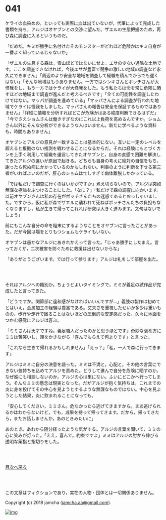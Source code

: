 # 041

ケライの血染めの，といっても実際に血は出ていないが，代筆によって完成した書類を持ち，アルジはオヤブンとの交渉に望んだ。ザエルの生態把握のため，再び森に調査に入るというものだ。  

「だめだ。キミが勝手に名付けたそのモンスターがどれほど危険かはキミ自身が一番よく知っているじゃないか」  

「ザエルの生息する森は，雪山ほどではないにせよ，エサの少ない過酷な土地です。ここを調査できなければ，今後エサが豊富で競争の激しい地域の調査など永久にできません」「周辺のより安全な地域を調査して経験を積んでからでも遅くはない」「そんな地域はもうありません。一方ではシンキさんとボッチさんが大怪我をし，もう一方ではケライが大怪我をした。もう私たちは命を常に危険に晒すほどの地域まで調査が進んだと考えるべきです」「全ての可能性を調査したわけではない。マッパが調査を進めている」「マッパさんによる調査が行われた地域でケライは怪我をしました。マッパさんの報告は安全を保証するものではありません」「詳細に情報を分析すればどこが危険かはある程度判断できるはずだ」「今でさえショムさんは働きすぎなのにこれ以上負荷を高めるんですか。ショムさん以外にそんな分析ができるような人はいません。新たに学べるような資料も，時間もありません」  

オヤブンとアルジの意見が一致することは基本的にない。互いに一定のレベルを超えると根拠のない推測を戦わせることになるからだ。それは経験にもとづくカンを上手く利用して組織を運営してきたオヤブンと，自身の直感で困難を解決してきたアルジの違いが原因で起きる。どちらも自身の考えに絶対の自信をもち，謝ったら死ぬ病にかかっているのかもしれない。判事のように判断を下せる第三者がいればよいのだが，肝心のショムは忙しすぎて幽体離脱しかかっている。  

「では私だけで調査に行くのはいかがですか」煮え切らないので，アルジは突如無謀な極論をぶつけることにした。「なに？」「私だけで森の調査に向かいます。以前オヤブンさんは私の存在がボッチさんたちの迷惑であるとおっしゃいました。ですから，仮に私が森でザエルに襲われて死ねばボッチさんたちの負担もなくなりますし，私が生きて帰ってこれれば研究は大きく進みます。文句はないでしょう」  

前にもこんな自分の命を粗末にするようなことをオヤブンに言ったことがあった。だが今回は場をとりもつショムもケライもいない。  

オヤブンは愚かなアルジにあきれかえって言った。「じゃあ勝手にしたまえ。言っておくが，二次被害を防ぐために救援は出せないからな」  

「ありがとうございます。では行って参ります」アルジは礼をして部屋を出た。  

<br>  
<br>  

それはアルジへの餞別か。ちょうどよいタイミングで，ミミが義足の試作品が完成したと言ってきた。  

「どうですか。関節部に違和感がなければいいんですが…」義肢の製作は初めてとはいえ，金属加工の経験は豊富である。丈夫さを重視したせいか多少は重いものの，歩行や走行で困ることはないほどの圧倒的な安定感だった。久々に地面をつかむ感覚にアルジは喜ぶ。  

「ミミさんは天才ですね。義足職人だったのかと思うほどです」奇妙な褒め方にミミは苦笑いし，頬をかきながら「喜んでもらえて何よりです」と言った。  

「これなら生きて帰れるかもしれません」「えっ？」「私，一人で森に行ってきます」  

アルジはミミに自分の決意を語った。ミミは不満と，心配と，その他の言葉にできない気持ちを込めてアルジを責めた。どうして進んで自分を危険に晒すのか。なぜ誰にも相談しないのか。アルジの心は里にない。ふいにどこかへ行ってしまう。そんなミミの懸念は現実となった。だがアルジが抱く気持ちは，これまでの炎に身を投げてその中心を見ようとするような無謀なものではない。中心を見ようとした結果，炎に飲まれることになっても。  

「安心してください，ミミさん。危なかったら逃げてきますから。まあ逃げられるかはわからないけど，でも，成果を持って帰ってきます。だから，帰ってきたら，またお話しませんか，あのときみたいに」  

あのとき。あれから随分経ったような気がする。アルジの言葉を聞いて，ミミの心に笑みが灯った。「ええ，喜んで。約束ですよ」ミミはアルジの肘から伸びる透明な薬指と指切りをした。  

<br>  
<br>  

[目次へ戻る](https://github.com/jamcha-aa/OblivionReports/blob/master/README.md)  

<br>  
<br>  

この文章はフィクションであり，実在の人物・団体とは一切関係ありません。  

Copyright (c) 2018 jamcha (jamcha.aa@gmail.com).  

[![img](http://i.creativecommons.org/l/by-nc-sa/4.0/88x31.png)](http://creativecommons.org/licenses/by-nc-sa/4.0/deed)